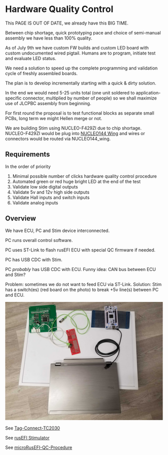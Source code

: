 # Hardware Quality Control

This PAGE IS OUT OF DATE, we already have this BIG TIME.

Between chip shortage, quick prototyping pace and choice of semi-manual assembly we have less than 100% quality.

As of July 9th we have custom FW builds and custom LED board with custom undocumented wired pigtail. Humans are to program, initiate test and evaluate LED status.

We need a solution to speed up the complete programming and validation cycle of freshly assembled boards.

The plan is to develop incrementally starting with a quick & dirty solution.

In the end we would need 5-25 units total (one unit soldered to application-specific connector, multiplied by number of people) so we shall maximize use of JLCPBC assembly from beginning.

For first round the proposal is to test functional blocks as separate small PCBs, long term we might Hellen merge or not.

We are building Stim using NUCLEO-F429ZI due to chip shortage. NUCLEO-F429ZI would be plug into [NUCLEO144 Wing](https://github.com/rusefi/hw_modular/tree/master/NUCLEO144_wing) and wires or connectors would be routed via NUCLEO144_wing.

## Requirements

In the order of priority

1. Minimal possible number of clicks hardware quality control procedure
1. Automated green or red huge bright LED at the end of the test
1. Validate low side digital outputs
1. Validate 5v and 12v high side outputs
1. Validate Hall inputs and switch inputs
1. Validate analog inputs

## Overview

We have ECU, PC and Stim device interconnected.

PC runs overall control software.

PC uses ST-Link to flash rusEFI ECU with special QC firmware if needed.

PC has USB CDC with Stim.

PC _probably_ has USB CDC with ECU. Funny idea: CAN bus between ECU and Stim?

Problem: sometimes we do not want to feed ECU via ST-Link. Solution: Stim has a switch(es) (red board on the photo) to break +5v line(s) between PC and ECU.

![x](Hardware/hw-qc-overview.jpg)

See [Tag-Connect-TC2030](Tag-Connect-TC2030)

See [rusEFI Stimulator](https://github.com/rusefi/stim)

See [microRusEFI-QC-Procedure](microRusEFI-QC-Procedure)
